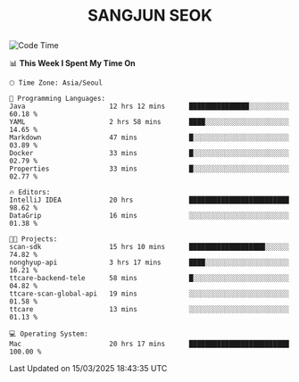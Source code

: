 <h1>
 <p align="center">
   SANGJUN SEOK
 </p>
</h1>

<!--START_SECTION:waka-->
![Code Time](http://img.shields.io/badge/Code%20Time-4%2C149%20hrs%2018%20mins-blue)

📊 **This Week I Spent My Time On** 

```text
🕑︎ Time Zone: Asia/Seoul

💬 Programming Languages: 
Java                     12 hrs 12 mins      ███████████████░░░░░░░░░░   60.18 % 
YAML                     2 hrs 58 mins       ████░░░░░░░░░░░░░░░░░░░░░   14.65 % 
Markdown                 47 mins             █░░░░░░░░░░░░░░░░░░░░░░░░   03.89 % 
Docker                   33 mins             █░░░░░░░░░░░░░░░░░░░░░░░░   02.79 % 
Properties               33 mins             █░░░░░░░░░░░░░░░░░░░░░░░░   02.77 % 

🔥 Editors: 
IntelliJ IDEA            20 hrs              █████████████████████████   98.62 % 
DataGrip                 16 mins             ░░░░░░░░░░░░░░░░░░░░░░░░░   01.38 % 

🐱‍💻 Projects: 
scan-sdk                 15 hrs 10 mins      ███████████████████░░░░░░   74.82 % 
nonghyup-api             3 hrs 17 mins       ████░░░░░░░░░░░░░░░░░░░░░   16.21 % 
ttcare-backend-tele      58 mins             █░░░░░░░░░░░░░░░░░░░░░░░░   04.82 % 
ttcare-scan-global-api   19 mins             ░░░░░░░░░░░░░░░░░░░░░░░░░   01.58 % 
ttcare                   13 mins             ░░░░░░░░░░░░░░░░░░░░░░░░░   01.13 % 

💻 Operating System: 
Mac                      20 hrs 17 mins      █████████████████████████   100.00 % 
```


 Last Updated on 15/03/2025 18:43:35 UTC
<!--END_SECTION:waka-->
